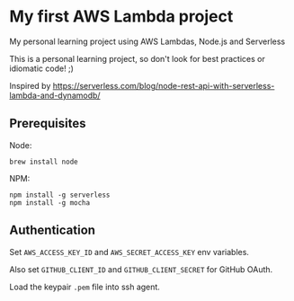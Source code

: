 # My first AWS Lambda project

My personal learning project using AWS Lambdas, Node.js and Serverless

This is a personal learning project, so don't look for best practices or idiomatic code! ;)


Inspired by https://serverless.com/blog/node-rest-api-with-serverless-lambda-and-dynamodb/

## Prerequisites

Node:
```
brew install node
```

NPM:
```
npm install -g serverless
npm install -g mocha
```

## Authentication

Set `AWS_ACCESS_KEY_ID` and `AWS_SECRET_ACCESS_KEY` env variables.

Also set `GITHUB_CLIENT_ID` and `GITHUB_CLIENT_SECRET` for GitHub OAuth.

Load the keypair `.pem` file into ssh agent.
